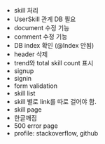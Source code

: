 - skill 처리
- UserSkill 관계 DB 필요
- document 수정 기능
- comment 수정 기능
- DB index 확인 (@Index 안됨)
- header 삭제
- trend와 total skill count 표시
- signup
- signin
- form validation
- skill list
- skill 별로 link를 따로 걸어야 함.
- skill page
- 한글깨짐
- 500 error page
- profile: stackoverflow, github
